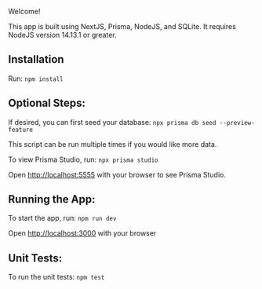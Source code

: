 Welcome!

This app is built using NextJS, Prisma, NodeJS, and SQLite.
It requires NodeJS version 14.13.1 or greater.

## Installation

Run: `npm install`

## Optional Steps:

If desired, you can first seed your database:
`npx prisma db seed --preview-feature`

This script can be run multiple times if you would like more data.

To view Prisma Studio, run:
`npx prisma studio`

Open [http://localhost:5555](http://localhost:5555) with your browser to see Prisma Studio.

## Running the App:

To start the app, run:
`npm run dev`

Open [http://localhost:3000](http://localhost:3000) with your browser

## Unit Tests:

To run the unit tests:
`npm test`
